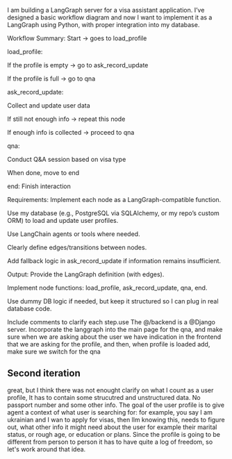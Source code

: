 I am building a LangGraph server for a visa assistant application. I’ve designed a basic workflow diagram and now I want to implement it as a LangGraph using Python, with proper integration into my database.

Workflow Summary:
Start → goes to load_profile

load_profile:

If the profile is empty → go to ask_record_update

If the profile is full → go to qna

ask_record_update:

Collect and update user data

If still not enough info → repeat this node

If enough info is collected → proceed to qna

qna:

Conduct Q&A session based on visa type

When done, move to end

end: Finish interaction

Requirements:
Implement each node as a LangGraph-compatible function.

Use my database (e.g., PostgreSQL via SQLAlchemy, or my repo’s custom ORM) to load and update user profiles.

Use LangChain agents or tools where needed.

Clearly define edges/transitions between nodes.

Add fallback logic in ask_record_update if information remains insufficient.

Output:
Provide the LangGraph definition (with edges).

Implement node functions: load_profile, ask_record_update, qna, end.

Use dummy DB logic if needed, but keep it structured so I can plug in real database code.

Include comments to clarify each step.use The @/backend is a @Django server. Incorporate the langgraph into the main page for the qna, and make sure when we are asking about the user we have indication in the frontend that we are asking for the profile, and then, when profile is loaded add, make sure we switch for the qna

## Second iteration
great, but I think there was not enought clarify on what I count as  a user profile, It has to contain some strucutred and unstructured data. No passport number and some other info. The goal of the user profile is to give agent a context of what user is searching for: for example, you say I am ukrainian and I wan to apply for visas, then llm knowing this, needs to figure out, what other info it might need about the user for example their marital status, or rough age, or education or plans. Since the profile is going to be different from person to person it has to have quite a log of freedom, so let's work around that idea.